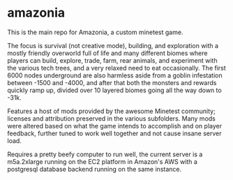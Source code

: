 # amazonia

This is the main repo for Amazonia, a custom minetest game.

The focus is survival (not creative mode), building, and exploration with a mostly friendly overworld full of life and many different biomes where players can build, explore, trade, farm, rear animals, and experiment with the various tech trees, and a very relaxed need to eat occasionally. The first 6000 nodes underground are also harmless aside from a goblin infestation between -1500 and -4000, and after that both the monsters and rewards quickly ramp up, divided over 10 layered biomes going all the way down to -31k.

Features a host of mods provided by the awesome Minetest community; licenses and attribution preserved in the various subfolders. Many mods were altered based on what the game intends to accomplish and on player feedback, further tuned to work well together and not cause insane server load.

Requires a pretty beefy computer to run well, the current server is a m5a.2xlarge running on the EC2 platform in Amazon's AWS with a postgresql database backend running on the same instance.
